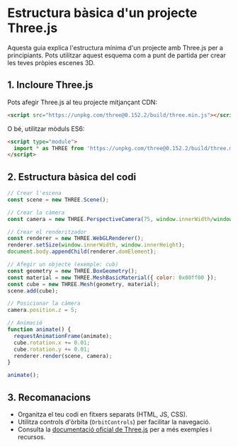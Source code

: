 # Estructura bàsica d'un projecte Three.js

Aquesta guia explica l'estructura mínima d'un projecte amb Three.js per a principiants. Pots utilitzar aquest esquema com a punt de partida per crear les teves pròpies escenes 3D.

## 1. Incloure Three.js

Pots afegir Three.js al teu projecte mitjançant CDN:

```html
<script src="https://unpkg.com/three@0.152.2/build/three.min.js"></script>
```

O bé, utilitzar mòduls ES6:

```html
<script type="module">
  import * as THREE from 'https://unpkg.com/three@0.152.2/build/three.module.js';
</script>
```

## 2. Estructura bàsica del codi

```js
// Crear l'escena
const scene = new THREE.Scene();

// Crear la càmera
const camera = new THREE.PerspectiveCamera(75, window.innerWidth/window.innerHeight, 0.1, 1000);

// Crear el renderitzador
const renderer = new THREE.WebGLRenderer();
renderer.setSize(window.innerWidth, window.innerHeight);
document.body.appendChild(renderer.domElement);

// Afegir un objecte (exemple: cub)
const geometry = new THREE.BoxGeometry();
const material = new THREE.MeshBasicMaterial({ color: 0x00ff00 });
const cube = new THREE.Mesh(geometry, material);
scene.add(cube);

// Posicionar la càmera
camera.position.z = 5;

// Animació
function animate() {
  requestAnimationFrame(animate);
  cube.rotation.x += 0.01;
  cube.rotation.y += 0.01;
  renderer.render(scene, camera);
}

animate();
```

## 3. Recomanacions
- Organitza el teu codi en fitxers separats (HTML, JS, CSS).
- Utilitza controls d'òrbita (`OrbitControls`) per facilitar la navegació.
- Consulta la [documentació oficial de Three.js](https://threejs.org/docs/) per a més exemples i recursos.
